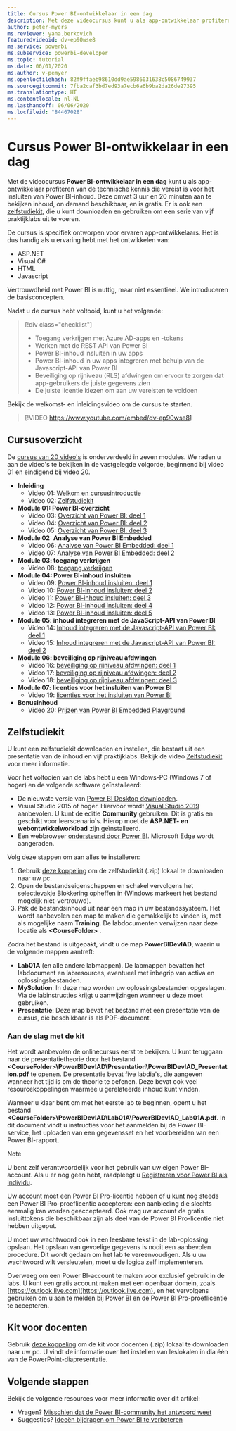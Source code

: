 ```yaml
---
title: Cursus Power BI-ontwikkelaar in een dag
description: Met deze videocursus kunt u als app-ontwikkelaar profiteren van de technische kennis die vereist is om Power BI-inhoud in te sluiten.
author: peter-myers
ms.reviewer: yana.berkovich
featuredvideoid: dv-ep90wse8
ms.service: powerbi
ms.subservice: powerbi-developer
ms.topic: tutorial
ms.date: 06/01/2020
ms.author: v-pemyer
ms.openlocfilehash: 82f9ffaeb98610dd9ae5986031638c5086749937
ms.sourcegitcommit: 7fba2caf3bd7ed93a7ecb6a6b9ba2da26de27395
ms.translationtype: HT
ms.contentlocale: nl-NL
ms.lasthandoff: 06/06/2020
ms.locfileid: "84467028"
---
```

# <a name="power-bi-developer-in-a-day-course"></a>Cursus Power BI-ontwikkelaar in een dag

Met de videocursus **Power BI-ontwikkelaar in een dag** kunt u als app-ontwikkelaar profiteren van de technische kennis die vereist is voor het insluiten van Power BI-inhoud. Deze omvat 3 uur en 20 minuten aan te bekijken inhoud, on demand beschikbaar, en is gratis. Er is ook een [zelfstudiekit](#self-study-kit), die u kunt downloaden en gebruiken om een serie van vijf praktijklabs uit te voeren.

De cursus is specifiek ontworpen voor ervaren app-ontwikkelaars. Het is dus handig als u ervaring hebt met het ontwikkelen van:

- ASP.NET
- Visual C#
- HTML
- Javascript

Vertrouwdheid met Power BI is nuttig, maar niet essentieel. We introduceren de basisconcepten.

Nadat u de cursus hebt voltooid, kunt u het volgende:

> [!div class="checklist"]
> - Toegang verkrijgen met Azure AD-apps en -tokens
> - Werken met de REST API van Power BI
> - Power BI-inhoud insluiten in uw apps
> - Power BI-inhoud in uw apps integreren met behulp van de Javascript-API van Power BI
> - Beveiliging op rijniveau (RLS) afdwingen om ervoor te zorgen dat app-gebruikers de juiste gegevens zien
> - De juiste licentie kiezen om aan uw vereisten te voldoen

Bekijk de welkomst- en inleidingsvideo om de cursus te starten.

> [!VIDEO https://www.youtube.com/embed/dv-ep90wse8]

## <a name="course-outline"></a>Cursusoverzicht

De [cursus van 20 video's](https://www.youtube.com/playlist?list=PL1N57mwBHtN1AGWHnJMhtvJCIG_IlC07D) is onderverdeeld in zeven modules. We raden u aan de video's te bekijken in de vastgelegde volgorde, beginnend bij video 01 en eindigend bij video 20.

- **Inleiding**
  - Video 01: [Welkom en cursusintroductie](https://www.youtube.com/watch?v=dv-ep90wse8&list=PL1N57mwBHtN1AGWHnJMhtvJCIG_IlC07D)
  - Video 02: [Zelfstudiekit](https://www.youtube.com/watch?v=X0P9Mdqx7sY&list=PL1N57mwBHtN1AGWHnJMhtvJCIG_IlC07D)
- **Module 01: Power BI-overzicht**
  - Video 03: [Overzicht van Power BI: deel 1](https://www.youtube.com/watch?v=LD3RlDdRi-0&list=PL1N57mwBHtN1AGWHnJMhtvJCIG_IlC07D)
  - Video 04: [Overzicht van Power BI: deel 2](https://www.youtube.com/watch?v=jmHXlHI5hn0&list=PL1N57mwBHtN1AGWHnJMhtvJCIG_IlC07D)
  - Video 05: [Overzicht van Power BI: deel 3](https://www.youtube.com/watch?v=uujSR_7cfL4&list=PL1N57mwBHtN1AGWHnJMhtvJCIG_IlC07D)
- **Module 02: Analyse van Power BI Embedded**
  - Video 06: [Analyse van Power BI Embedded: deel 1](https://www.youtube.com/watch?v=2QBnfUwnuMk&list=PL1N57mwBHtN1AGWHnJMhtvJCIG_IlC07D)
  - Video 07: [Analyse van Power BI Embedded: deel 2](https://www.youtube.com/watch?v=7Jda5x7Qe7Q&list=PL1N57mwBHtN1AGWHnJMhtvJCIG_IlC07D)
- **Module 03: toegang verkrijgen**
  - Video 08: [toegang verkrijgen](https://www.youtube.com/watch?v=3dYCMTsDT3c&list=PL1N57mwBHtN1AGWHnJMhtvJCIG_IlC07D)
- **Module 04: Power BI-inhoud insluiten**
  - Video 09: [Power BI-inhoud insluiten: deel 1](https://www.youtube.com/watch?v=caKS8PQJnyo&list=PL1N57mwBHtN1AGWHnJMhtvJCIG_IlC07D)
  - Video 10: [Power BI-inhoud insluiten: deel 2](https://www.youtube.com/watch?v=XbYt8ZX3q9k&list=PL1N57mwBHtN1AGWHnJMhtvJCIG_IlC07D)
  - Video 11: [Power BI-inhoud insluiten: deel 3](https://www.youtube.com/watch?v=mXmFrHuYVh8&list=PL1N57mwBHtN1AGWHnJMhtvJCIG_IlC07D)
  - Video 12: [Power BI-inhoud insluiten: deel 4](https://www.youtube.com/watch?v=9YNm90K8FhA&list=PL1N57mwBHtN1AGWHnJMhtvJCIG_IlC07D)
  - Video 13: [Power BI-inhoud insluiten: deel 5](https://www.youtube.com/watch?v=hnZ7IWHrMFU&list=PL1N57mwBHtN1AGWHnJMhtvJCIG_IlC07D)
- **Module 05: inhoud integreren met de JavaScript-API van Power BI**
  - Video 14: [Inhoud integreren met de Javascript-API van Power BI: deel 1](https://www.youtube.com/watch?v=wmeEEHQmQqw&list=PL1N57mwBHtN1AGWHnJMhtvJCIG_IlC07D)
  - Video 15: [Inhoud integreren met de Javascript-API van Power BI: deel 2](https://www.youtube.com/watch?v=TSEjZl0dGfM&list=PL1N57mwBHtN1AGWHnJMhtvJCIG_IlC07D)
- **Module 06: beveiliging op rijniveau afdwingen**
  - Video 16: [beveiliging op rijniveau afdwingen: deel 1](https://www.youtube.com/watch?v=8O4hzGI8FFg&list=PL1N57mwBHtN1AGWHnJMhtvJCIG_IlC07D)
  - Video 17: [beveiliging op rijniveau afdwingen: deel 2](https://www.youtube.com/watch?v=8mxg8LtLx4I&list=PL1N57mwBHtN1AGWHnJMhtvJCIG_IlC07D)
  - Video 18: [beveiliging op rijniveau afdwingen: deel 3](https://www.youtube.com/watch?v=OdgtbIIM9pk&list=PL1N57mwBHtN1AGWHnJMhtvJCIG_IlC07D)
- **Module 07: licenties voor het insluiten van Power BI**
  - Video 19: [licenties voor het insluiten van Power BI](https://www.youtube.com/watch?v=ipmip6ARnks&list=PL1N57mwBHtN1AGWHnJMhtvJCIG_IlC07D)
- **Bonusinhoud**
  - Video 20: [Prijzen van Power BI Embedded Playground](https://www.youtube.com/watch?v=U3qeQRwWhRc&list=PL1N57mwBHtN1AGWHnJMhtvJCIG_IlC07D)

## <a name="self-study-kit"></a>Zelfstudiekit

U kunt een zelfstudiekit downloaden en instellen, die bestaat uit een presentatie van de inhoud en vijf praktijklabs. Bekijk de video [Zelfstudiekit](https://www.youtube.com/watch?v=X0P9Mdqx7sY) voor meer informatie.

Voor het voltooien van de labs hebt u een Windows-PC (Windows 7 of hoger) en de volgende software geïnstalleerd:

- De nieuwste versie van [Power BI Desktop downloaden](../fundamentals/desktop-get-the-desktop.md).
- Visual Studio 2015 of hoger. Hiervoor wordt [Visual Studio 2019](https://visualstudio.microsoft.com/downloads/) aanbevolen. U kunt de editie **Community** gebruiken. Dit is gratis en geschikt voor leerscenario's. Hierop moet de **ASP.NET- en webontwikkelworkload** zijn geïnstalleerd.
- Een webbrowser [ondersteund door Power BI](../power-bi-browsers.md). Microsoft Edge wordt aangeraden.

Volg deze stappen om aan alles te installeren:

1. Gebruik [deze koppeling](https://aka.ms/deviad-student) om de zelfstudiekit (.zip) lokaal te downloaden naar uw pc.
1. Open de bestandseigenschappen en schakel vervolgens het selectievakje Blokkering opheffen in (Windows markeert het bestand mogelijk niet-vertrouwd).
1. Pak de bestandsinhoud uit naar een map in uw bestandssysteem. Het wordt aanbevolen een map te maken die gemakkelijk te vinden is, met als mogelijke naam **Training**. De labdocumenten verwijzen naar deze locatie als **&lt;CourseFolder&gt;** .

Zodra het bestand is uitgepakt, vindt u de map **PowerBIDevIAD**, waarin u de volgende mappen aantreft:

- **Lab01A** (en alle andere labmappen). De labmappen bevatten het labdocument en labresources, eventueel met inbegrip van activa en oplossingsbestanden.
- **MySolution**: In deze map worden uw oplossingsbestanden opgeslagen. Via de labinstructies krijgt u aanwijzingen wanneer u deze moet gebruiken.
- **Presentatie**: Deze map bevat het bestand met een presentatie van de cursus, die beschikbaar is als PDF-document.

### <a name="get-started-with-the-kit"></a>Aan de slag met de kit

Het wordt aanbevolen de onlinecursus eerst te bekijken. U kunt teruggaan naar de presentatietheorie door het bestand **&lt;CourseFolder&gt;\PowerBIDevIAD\Presentation\PowerBIDevIAD_Presentation.pdf** te openen. De presentatie bevat five labdia's, die aangeven wanneer het tijd is om de theorie te oefenen. Deze bevat ook veel resourcekoppelingen waarmee u gerelateerde inhoud kunt vinden.

Wanneer u klaar bent om met het eerste lab te beginnen, opent u het bestand **&lt;CourseFolder&gt;\PowerBIDevIAD\Lab01A\PowerBIDevIAD_Lab01A.pdf**. In dit document vindt u instructies voor het aanmelden bij de Power BI-service, het uploaden van een gegevensset en het voorbereiden van een Power BI-rapport.

> [!NOTE]
> U bent zelf verantwoordelijk voor het gebruik van uw eigen Power BI-account. Als u er nog geen hebt, raadpleegt u [Registreren voor Power BI als individu](../service-self-service-signup-for-power-bi.md).
>
> Uw account moet een Power BI Pro-licentie hebben of u kunt nog steeds een Power BI Pro-proeflicentie accepteren: een aanbieding die slechts eenmalig kan worden geaccepteerd. Ook mag uw account de gratis insluittokens die beschikbaar zijn als deel van de Power BI Pro-licentie niet hebben uitgeput.
>
> U moet uw wachtwoord ook in een leesbare tekst in de lab-oplossing opslaan. Het opslaan van gevoelige gegevens is nooit een aanbevolen procedure. Dit wordt gedaan om het lab te vereenvoudigen. Als u uw wachtwoord wilt versleutelen, moet u de logica zelf implementeren.
>
> Overweeg om een Power BI-account te maken voor exclusief gebruik in de labs. U kunt een gratis account maken met een openbaar domein, zoals [https://outlook.live.com](https://outlook.live.com), en het vervolgens gebruiken om u aan te melden bij Power BI en de Power BI Pro-proeflicentie te accepteren.

## <a name="instructor-kit"></a>Kit voor docenten

Gebruik [deze koppeling](https://aka.ms/deviad-instructor) om de kit voor docenten (.zip) lokaal te downloaden naar uw pc. U vindt de informatie over het instellen van leslokalen in dia één van de PowerPoint-diapresentatie.

## <a name="next-steps"></a>Volgende stappen

Bekijk de volgende resources voor meer informatie over dit artikel:

- Vragen? [Misschien dat de Power BI-community het antwoord weet](https://community.powerbi.com/)
- Suggesties? [Ideeën bijdragen om Power BI te verbeteren](https://ideas.powerbi.com/)
